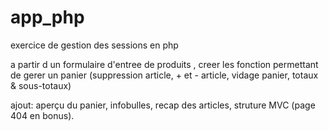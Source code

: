 # app_php
exercice de gestion des sessions en php

a partir d un formulaire d'entree de produits , creer les fonction permettant de gerer un panier (suppression article, + et - article, vidage panier, totaux & sous-totaux)

ajout: aperçu du panier, infobulles, recap des articles, struture MVC (page 404 en bonus).  
